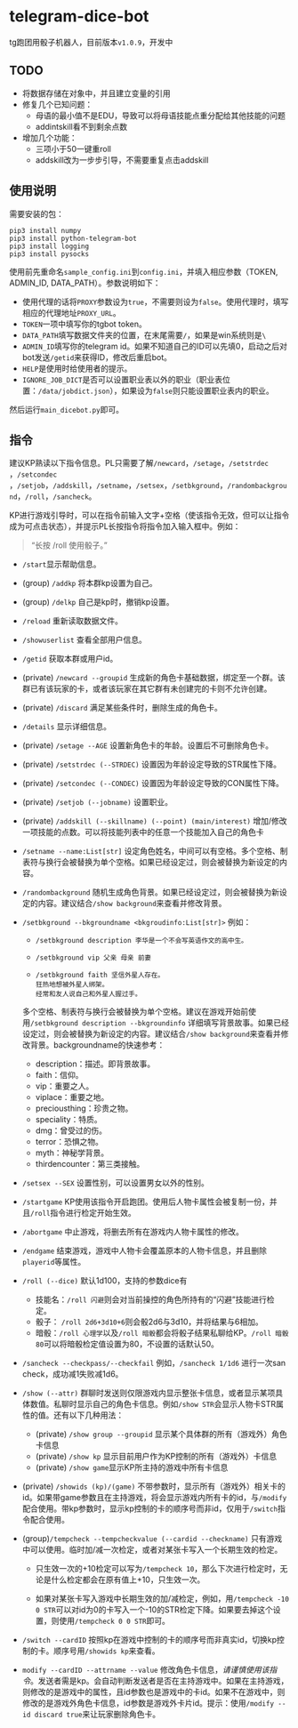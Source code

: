 # telegram-dice-bot
tg跑团用骰子机器人，目前版本`v1.0.9`，开发中

## TODO

* 将数据存储在对象中，并且建立变量的引用
* 修复几个已知问题：
    * 母语的最小值不是EDU，导致可以将母语技能点重分配给其他技能的问题
    * addintskill看不到剩余点数
* 增加几个功能：
    * 三项小于50一键重roll
    * addskill改为一步步引导，不需要重复点击addskill

## 使用说明

需要安装的包：

```
pip3 install numpy
pip3 install python-telegram-bot
pip3 install logging
pip3 install pysocks
```

使用前先重命名`sample_config.ini`到`config.ini`，并填入相应参数（TOKEN, ADMIN_ID, DATA_PATH）。参数说明如下：

* 使用代理的话将`PROXY`参数设为`true`，不需要则设为`false`。使用代理时，填写相应的代理地址`PROXY_URL`。
* `TOKEN`一项中填写你的tgbot token。
* `DATA_PATH`填写数据文件夹的位置，在末尾需要`/`，如果是win系统则是`\`
* `ADMIN_ID`填写你的telegram id。如果不知道自己的ID可以先填0，启动之后对bot发送`/getid`来获得ID，修改后重启bot。
* `HELP`是使用时给使用者的提示。
* `IGNORE_JOB_DICT`是否可以设置职业表以外的职业（职业表位置：`/data/jobdict.json`），如果设为`false`则只能设置职业表内的职业。

然后运行`main_dicebot.py`即可。

## 指令

建议KP熟读以下指令信息。PL只需要了解`/newcard`，`/setage`，`/setstrdec `，`/setcondec `，`/setjob`，`/addskill`，`/setname`，`/setsex`，`/setbkground`，`/randombackground`，`/roll`，`/sancheck`。

KP进行游戏引导时，可以在指令前输入文字+空格（使该指令无效，但可以让指令成为可点击状态），并提示PL长按指令将指令加入输入框中。例如：

>  “长按 /roll 使用骰子。”

* `/start`显示帮助信息。

* (group) `/addkp` 将本群kp设置为自己。

* (group) `/delkp` 自己是kp时，撤销kp设置。

* `/reload` 重新读取数据文件。

* `/showuserlist` 查看全部用户信息。

* `/getid` 获取本群或用户id。

* (private) `/newcard --groupid` 生成新的角色卡基础数据，绑定至一个群。该群已有该玩家的卡，或者该玩家在其它群有未创建完的卡则不允许创建。

* (private) `/discard` 满足某些条件时，删除生成的角色卡。

* `/details` 显示详细信息。

* (private) `/setage --AGE` 设置新角色卡的年龄。设置后不可删除角色卡。

* (private) `/setstrdec (--STRDEC)` 设置因为年龄设定导致的STR属性下降。

* (private) `/setcondec (--CONDEC)` 设置因为年龄设定导致的CON属性下降。

* (private) `/setjob (--jobname)` 设置职业。

* (private) `/addskill (--skillname) (--point) (main/interest)` 增加/修改一项技能的点数。可以将技能列表中的任意一个技能加入自己的角色卡

* `/setname --name:List[str]` 设定角色姓名，中间可以有空格。多个空格、制表符与换行会被替换为单个空格。如果已经设定过，则会被替换为新设定的内容。

* `/randombackground` 随机生成角色背景。如果已经设定过，则会被替换为新设定的内容。建议结合`/show background`来查看并修改背景。

* `/setbkground --bkgroundname <bkgroudinfo:List[str]>` 例如：

  * `/setbkground description 李华是一个不会写英语作文的高中生。` 

  * `/setbkground vip 父亲 母亲 前妻`

  * ```
    /setbkground faith 坚信外星人存在。
    狂热地想被外星人绑架。
    经常和友人说自己和外星人握过手。
    ```

  多个空格、制表符与换行会被替换为单个空格。建议在游戏开始前使用`/setbkground description --bkgroundinfo` 详细填写背景故事。如果已经设定过，则会被替换为新设定的内容。建议结合`/show background`来查看并修改背景。backgroundname的快速参考：

  * description：描述。即背景故事。
  * faith：信仰。
  * vip：重要之人。
  * viplace：重要之地。
  * preciousthing：珍贵之物。
  * speciality：特质。
  * dmg：曾受过的伤。
  * terror：恐惧之物。
  * myth：神秘学背景。
  * thirdencounter：第三类接触。

* `/setsex --SEX` 设置性别，可以设置男女以外的性别。

* `/startgame` KP使用该指令开启跑团。使用后人物卡属性会被复制一份，并且`/roll`指令进行检定开始生效。

* `/abortgame` 中止游戏，将删去所有在游戏内人物卡属性的修改。

* `/endgame` 结束游戏，游戏中人物卡会覆盖原本的人物卡信息，并且删除`playerid`等属性。

* `/roll (--dice)` 默认1d100，支持的参数dice有

  * 技能名：`/roll 闪避`则会对当前操控的角色所持有的“闪避”技能进行检定。
  * 骰子： `/roll 2d6+3d10+6`则会骰2d6与3d10，并将结果与6相加。
  * 暗骰：`/roll 心理学`以及`/roll 暗骰`都会将骰子结果私聊给KP。`/roll 暗骰80`可以将暗骰检定值设置为80，不设置的话默认50。

* `/sancheck --checkpass/--checkfail` 例如，`/sancheck 1/1d6` 进行一次san check，成功减1失败减1d6。

* `/show (--attr)` 群聊时发送则仅限游戏内显示整张卡信息，或者显示某项具体数值。私聊时显示自己的角色卡信息。例如`/show STR`会显示人物卡STR属性的值。还有以下几种用法：

  * (private) `/show group --groupid` 显示某个具体群的所有（游戏外）角色卡信息
  * (private) `/show kp` 显示目前用户作为KP控制的所有（游戏外）卡信息
  * (private) `/show game`显示KP所主持的游戏中所有卡信息

* (private) `/showids (kp)/(game)` 不带参数时，显示所有（游戏外）相关卡的id。如果带game参数且在主持游戏，将会显示游戏内所有卡的id，与`/modify`配合使用。带kp参数时，显示kp控制的卡的顺序号而非id，仅用于`/switch`指令配合使用。

* (group)`/tempcheck --tempcheckvalue (--cardid --checkname)` 只有游戏中可以使用。临时加/减一次检定，或者对某张卡写入一个长期生效的检定。

  * 只生效一次的+10检定可以写为`/tempcheck 10`，那么下次进行检定时，无论是什么检定都会在原有值上+10，只生效一次。

  * 如果对某张卡写入游戏中长期生效的加/减检定，例如，用`/tempcheck -10 0 STR`可以对id为0的卡写入一个-10的STR检定下降。如果要去掉这个设置，则使用`/tempcheck 0 0 STR`即可。

* `/switch --cardID`  按照kp在游戏中控制的卡的顺序号而非真实id，切换kp控制的卡。顺序号用`/showids kp`来查看。

* `modify --cardID --attrname --value` 修改角色卡信息，*请谨慎使用该指令*。发送者需是kp。会自动判断发送者是否在主持游戏中。如果在主持游戏，则修改的是游戏中的属性，且id参数也是游戏中的卡id。如果不在游戏中，则修改的是游戏外角色卡信息，id参数是游戏外卡片id。提示：使用`/modify --id discard true`来让玩家删除角色卡。